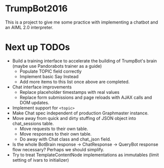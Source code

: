 # TrumpBot2016

This is a project to give me some practice with implementing a chatbot
and an AIML 2.0 interpreter.

# Next up TODOs

* Build a training interface to accelerate the building of TrumpBot's brain (maybe use Pandorabots trainer as a guide)
    * Populate TOPIC field correctly
    * Implement basic Say Instead
    * Add more items to this list once above are completed.
* Chat interface improvements
    * Replace placeholder timestamps with real values
    * Replace form submissions and page reloads with AJAX calls and DOM updates.	
* Implement support for `<topic>`
* Make Chat spec independent of production Graphmaster instance.
* Move away from quick and dirty stuffing of JSON object into chat_sessions table.
  * Move requests to their own table.
  * Move responses to their own table.
  * Do away with Chat class and chat_json field.
* Is the whole BotBrain response -> ChatResponse -> QueryBot response flow necessary? Perhaps we should simplify.
* Try to treat TemplateContentNode implementations as immutables (limit setting of ivars to initializer)

